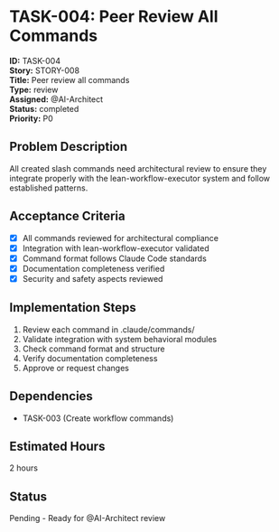 # TASK-004: Peer Review All Commands

**ID:** TASK-004  
**Story:** STORY-008  
**Title:** Peer review all commands  
**Type:** review  
**Assigned:** @AI-Architect  
**Status:** completed  
**Priority:** P0  

## Problem Description
All created slash commands need architectural review to ensure they integrate properly with the lean-workflow-executor system and follow established patterns.

## Acceptance Criteria
- [x] All commands reviewed for architectural compliance
- [x] Integration with lean-workflow-executor validated
- [x] Command format follows Claude Code standards
- [x] Documentation completeness verified
- [x] Security and safety aspects reviewed

## Implementation Steps
1. Review each command in .claude/commands/
2. Validate integration with system behavioral modules
3. Check command format and structure
4. Verify documentation completeness
5. Approve or request changes

## Dependencies
- TASK-003 (Create workflow commands)

## Estimated Hours
2 hours

## Status
Pending - Ready for @AI-Architect review